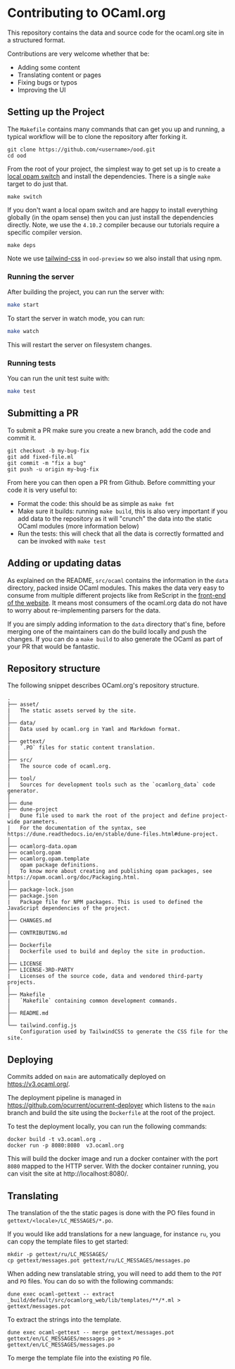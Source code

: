 # Contributing to OCaml.org

This repository contains the data and source code for the ocaml.org site in a structured format.

Contributions are very welcome whether that be:

 - Adding some content
 - Translating content or pages
 - Fixing bugs or typos
 - Improving the UI

## Setting up the Project

The `Makefile` contains many commands that can get you up and running, a typical workflow will be to clone the repository after forking it.

```
git clone https://github.com/<username>/ood.git
cd ood
```

From the root of your project, the simplest way to get set up is to create a [local opam switch](https://opam.ocaml.org/doc/Manual.html#Switches) and install the dependencies. There 
is a single `make` target to do just that.

```
make switch
```

If you don't want a local opam switch and are happy to install everything globally (in the opam sense) then you can just install the dependencies directly. Note, we use the `4.10.2` compiler because our tutorials require a specific compiler version.

```
make deps
```

Note we use [tailwind-css](https://tailwindcss.com/) in `ood-preview` so we also install that using npm.

### Running the server

After building the project, you can run the server with:

```bash
make start
```

To start the server in watch mode, you can run:

```bash
make watch
```

This will restart the server on filesystem changes.

### Running tests

You can run the unit test suite with:

```bash
make test
```

## Submitting a PR

To submit a PR make sure you create a new branch, add the code and commit it. 

```
git checkout -b my-bug-fix
git add fixed-file.ml
git commit -m "fix a bug"
git push -u origin my-bug-fix
```

From here you can then open a PR from Github. Before committing your code it is very useful to:

 - Format the code: this should be as simple as `make fmt`
 - Make sure it builds: running `make build`, this is also very important if you add data to the repository as it will "crunch" the data into the static OCaml modules (more information below)
 - Run the tests: this will check that all the data is correctly formatted and can be invoked with `make test`

## Adding or updating datas

As explained on the README, `src/ocaml` contains the information in the `data` directory, packed inside OCaml modules. This makes the data very easy to consume from multiple different projects like from ReScript in the [front-end of the website](https://github.com/ocaml/v3.ocaml.org). It means most consumers of the ocaml.org data do not have to worry about re-implementing parsers for the data.

If you are simply adding information to the `data` directory that's fine, before merging one of the maintainers can do the build locally and push the changes. If you can do a `make build` to also generate the OCaml as part of your PR that would be fantastic.

## Repository structure

The following snippet describes OCaml.org's repository structure.

```text
.
├── asset/
|   The static assets served by the site.
│
├── data/
|   Data used by ocaml.org in Yaml and Markdown format.
│
├── gettext/
|   `.PO` files for static content translation.
│
├── src/
|   The source code of ocaml.org.
│
├── tool/
|   Sources for development tools such as the `ocamlorg_data` code generator.
│
├── dune
├── dune-project
|   Dune file used to mark the root of the project and define project-wide parameters.
|   For the documentation of the syntax, see https://dune.readthedocs.io/en/stable/dune-files.html#dune-project.
│
├── ocamlorg-data.opam
├── ocamlorg.opam
├── ocamlorg.opam.template
│   opam package definitions.
│   To know more about creating and publishing opam packages, see https://opam.ocaml.org/doc/Packaging.html.
│
├── package-lock.json
├── package.json
|   Package file for NPM packages. This is used to defined the JavaScript dependencies of the project.
│
├── CHANGES.md
│
├── CONTRIBUTING.md
│
├── Dockerfile
|   Dockerfile used to build and deploy the site in production.
│
├── LICENSE
├── LICENSE-3RD-PARTY
|   Licenses of the source code, data and vendored third-party projects.
│
├── Makefile
|   `Makefile` containing common development commands.
│
├── README.md
│
└── tailwind.config.js
    Configuration used by TailwindCSS to generate the CSS file for the site.
```

## Deploying

Commits added on `main` are automatically deployed on https://v3.ocaml.org/.

The deployment pipeline is managed in https://github.com/ocurrent/ocurrent-deployer which listens to the `main` branch and build the site using the `Dockerfile` at the root of the project.

To test the deployment locally, you can run the following commands:

```
docker build -t v3.ocaml.org .
docker run -p 8080:8080  v3.ocaml.org
```

This will build the docker image and run a docker container with the port `8080` mapped to the HTTP server.
With the docker container running, you can visit the site at http://localhost:8080/.

## Translating

The translation of the the static pages is done with the PO files found in `gettext/<locale>/LC_MESSAGES/*.po`.

If you would like add translations for a new language, for instance `ru`, you can copy the template files to get started:

```
mkdir -p gettext/ru/LC_MESSAGES/
cp gettext/messages.pot gettext/ru/LC_MESSAGES/messages.po
```

When adding new translatable string, you will need to add them to the `POT` and `PO` files. You can do so with the following commands:

```
dune exec ocaml-gettext -- extract _build/default/src/ocamlorg_web/lib/templates/**/*.ml > gettext/messages.pot
```

To extract the strings into the template.

```
dune exec ocaml-gettext -- merge gettext/messages.pot gettext/en/LC_MESSAGES/messages.po > gettext/en/LC_MESSAGES/messages.po
```

To merge the template file into the existing `PO` file.
